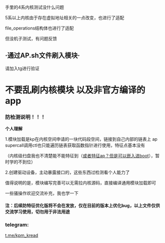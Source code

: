手里的4系内核测试没什么问题

5系以上内核由于存在虚拟地址相关的一点改变，也进行了适配

file_operations结构体也进行了适配

但没机子测试，有问题反馈

## ·通过AP.sh文件刷入模块·

请加入tg进行验证

# 不要乱刷内核模块 以及非官方编译的app

### 防检测说明！！！

**个人理解**

1.模块加载是kp在内核空间申请的一块代码段空间，链接到自己内部的链表上
ap supercall调用ctl也只能遍历链表获取函数指针进行使用，特征点基本没有

（内核级扫盘我也不清楚能不能特征到（<u>或者特征ap？但是可以嵌入进boot</u>），暂时学的不到位）

2.创建驱动设备，主动暴露接口的，这些东西过检测看个人能力了

值得说明的是，模块编写完善可以无需拉内核源码，直接编译通用模块加载即可

一些骚操作欢迎交流补充，我也学一下

#### 注：后续防特征优化版将不会在发放，仅在目前的版本上优化bug，以上文件仅供交流学习使用，切勿用于非法用途

### telegram:
 [t.me/kpm_kread](https://t.me/kpm_kread)

